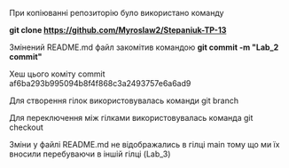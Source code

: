 При копіюванні репозиторію було використано команду   

**git clone https://github.com/Myroslaw2/Stepaniuk-TP-13**  

Змінений README.md файл закомітив командою **git commit -m "Lab_2 commit"**

Хеш цього коміту commit af6ba293b995094b8f4f868c3a2493757e6a6ad9

Для створення  гілок використовувалась команди git branch

Для переключення між гілками використовувалась команда git checkout

Зміни у файлі README.md не відображались в гілці main тому що ми їх вносили перебуваючи в іншій гілці (Lab_3)
